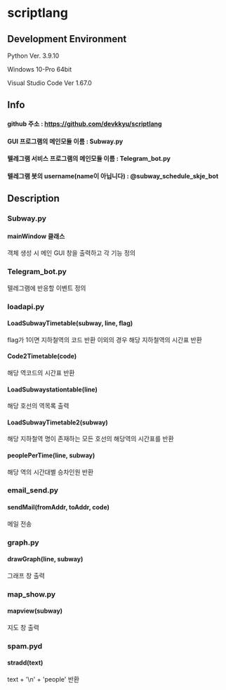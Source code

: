 # scriptlang

## Development Environment
Python Ver. 3.9.10

Windows 10-Pro 64bit

Visual Studio Code Ver 1.67.0

## Info
#### github 주소 : https://github.com/devkkyu/scriptlang
#### GUI 프로그램의 메인모듈 이름 : Subway.py
#### 텔레그램 서비스 프로그램의 메인모듈 이름 : Telegram_bot.py
#### 텔레그램 봇의 username(name이 아닙니다) : @subway_schedule_skje_bot

## Description
### Subway.py
#### mainWindow 클래스
객체 생성 시 메인 GUI 창을 출력하고 각 기능 정의
### Telegram_bot.py
텔레그램에 반응할 이벤트 정의
### loadapi.py
#### LoadSubwayTimetable(subway, line, flag)
flag가 1이면 지하철역의 코드 반환
이외의 경우 해당 지하철역의 시간표 반환
#### Code2Timetable(code)
해당 역코드의 시간표 반환
#### LoadSubwaystationtable(line)
해당 호선의 역목록 출력
#### LoadSubwayTimetable2(subway)
해당 지하철역 명이 존재하는 모든 호선의 해당역의 시간표를 반환
#### peoplePerTime(line, subway)
해당 역의 시간대별 승차인원 반환
### email_send.py
#### sendMail(fromAddr, toAddr, code)
메일 전송
### graph.py
#### drawGraph(line, subway)
그래프 창 출력
### map_show.py
#### mapview(subway)
지도 창 출력
### spam.pyd
#### stradd(text)
text + '\n' + 'people' 반환